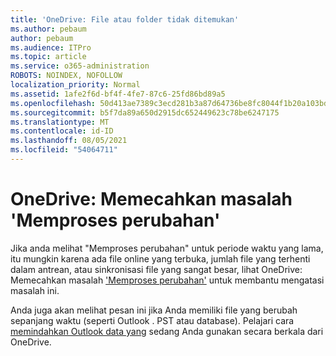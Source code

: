 ```yaml
---
title: 'OneDrive: File atau folder tidak ditemukan'
ms.author: pebaum
author: pebaum
ms.audience: ITPro
ms.topic: article
ms.service: o365-administration
ROBOTS: NOINDEX, NOFOLLOW
localization_priority: Normal
ms.assetid: 1afe2f6d-bf4f-4fe7-87c6-25fd86bd89a5
ms.openlocfilehash: 50d413ae7389c3ecd281b3a87d64736be8fc8044f1b20a103bd3f45c97473502
ms.sourcegitcommit: b5f7da89a650d2915dc652449623c78be6247175
ms.translationtype: MT
ms.contentlocale: id-ID
ms.lasthandoff: 08/05/2021
ms.locfileid: "54064711"
---
```

# <a name="onedrive-troubleshoot-processing-changes"></a>OneDrive: Memecahkan masalah 'Memproses perubahan'

Jika anda melihat "Memproses perubahan" untuk periode waktu yang lama, itu mungkin karena ada file online yang terbuka, jumlah file yang terhenti dalam antrean, atau sinkronisasi file yang sangat besar, lihat OneDrive: Memecahkan masalah ['Memproses perubahan'](https://support.office.com/article/onedrive-is-stuck-on-processing-changes-b386b813-9b66-4e47-8c4c-2b45533edccd) untuk membantu mengatasi masalah ini.

Anda juga akan melihat pesan ini jika Anda memiliki file yang berubah sepanjang waktu (seperti Outlook . PST atau database). Pelajari cara [memindahkan Outlook data yang](https://support.office.com/article/how-to-remove-an-outlook-pst-data-file-from-onedrive-b6b9e522-59bd-40f7-949f-168d0aa9b38e) sedang Anda gunakan secara berkala dari OneDrive.
